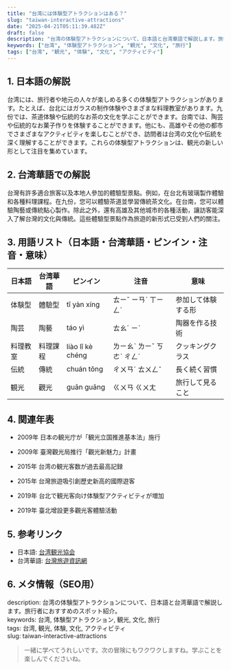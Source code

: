 ```yaml
---
title: "台湾には体験型アトラクションはある？"
slug: "taiwan-interactive-attractions"
date: "2025-04-21T05:11:39.482Z"
draft: false
description: "台湾の体験型アトラクションについて、日本語と台湾華語で解説します。旅行者におすすめのスポット紹介。"
keywords: ["台湾", "体験型アトラクション", "観光", "文化", "旅行"]
tags: ["台湾", "観光", "体験", "文化", "アクティビティ"]
---
```


## 1. 日本語の解説  
台湾には、旅行者や地元の人々が楽しめる多くの体験型アトラクションがあります。たとえば、台北にはガラスの制作体験やさまざまな料理教室があります。九份では、茶道体験や伝統的なお茶の文化を学ぶことができます。台南では、陶芸や伝統的なお菓子作りを体験することができます。他にも、高雄やその他の都市でさまざまなアクティビティを楽しむことができ、訪問者は台湾の文化や伝統を深く理解することができます。これらの体験型アトラクションは、観光の新しい形として注目を集めています。

## 2. 台湾華語での解説  
台灣有許多適合旅客以及本地人參加的體驗型景點。例如，在台北有玻璃製作體驗和各種料理課程。在九份，您可以體驗茶道並學習傳統茶文化。在台南，您可以體驗陶藝或傳統點心製作。除此之外，還有高雄及其他城市的各種活動，讓訪客能深入了解台灣的文化與傳統。這些體驗型景點作為旅遊的新形式已受到人們的關注。

## 3. 用語リスト（日本語・台湾華語・ピンイン・注音・意味）  

| 日本語   | 台湾華語   | ピンイン   | 注音          | 意味             |
|----------|------------|------------|---------------|------------------|
| 体験型   | 體驗型     | tǐ yàn xíng | ㄊㄧˇ ㄧㄢˋ ㄒㄧㄥˊ | 参加して体験する形 |
| 陶芸     | 陶藝       | táo yì     | ㄊㄠˊ ㄧˋ     | 陶器を作る技術   |
| 料理教室 | 料理課程   | liào lǐ kè chéng | ㄌㄧㄠˋ ㄌㄧˇ ㄎㄜˋ ㄔㄥˊ | クッキングクラス |
| 伝統     | 傳統       | chuán tǒng | ㄔㄨㄢˊ ㄊㄨㄥˇ | 長く続く習慣    |
| 観光     | 觀光       | guān guāng | ㄍㄨㄢ ㄍㄨㄤ | 旅行して見ること |

## 4. 関連年表  

- 2009年 日本の観光庁が「観光立国推進基本法」施行  
- 2009年 臺灣觀光局推行「觀光新魅力」計畫  

- 2015年 台湾の観光客数が過去最高記録  
- 2015年 台灣旅遊吸引創歷史新高的國際遊客  

- 2019年 台北で観光客向け体験型アクティビティが増加  
- 2019年 臺北增設更多觀光客體驗活動  

## 5. 参考リンク  

- 日本語: [台湾観光協会](https://www.go-taiwan.net/)  
- 台湾華語: [台灣旅遊資訊網](https://www.taiwan.net.tw/)  

## 6. メタ情報（SEO用）  
description: 台湾の体験型アトラクションについて、日本語と台湾華語で解説します。旅行者におすすめのスポット紹介。  
keywords: 台湾, 体験型アトラクション, 観光, 文化, 旅行  
tags: 台湾, 観光, 体験, 文化, アクティビティ  
slug: taiwan-interactive-attractions  

> 一緒に学べてうれしいです。次の冒険にもワクワクしますね。学ぶことを楽しんでくださいね。